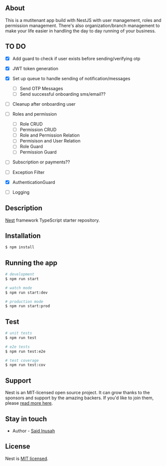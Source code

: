 
## About 
This is a mutitenant app build with NestJS with user management, roles and permission management. 
There's also organization/branch management to make your life easier in handling the day to day running of your business.


## TO DO
- [x] Add guard to check if user exists before sending/verifying otp
- [x] JWT token generation
- [x] Set up queue to handle sending of notification/messages
  - [ ] Send OTP Messages
  - [ ] Send successful onboarding sms/email??
- [ ] Cleanup after onboarding user
- [ ] Roles and permission
  - [ ] Role CRUD
  - [ ] Permission CRUD
  - [ ] Role and Permission Relation
  - [ ] Permisison and User Relation
  - [ ] Role Guard
  - [ ] Permission Guard
- [ ] Subscription or payments??
- [ ] Exception Filter
- [x] AuthenticationGuard
- [ ] Logging


## Description

[Nest](https://github.com/nestjs/nest) framework TypeScript starter repository.

## Installation

```bash
$ npm install
```

## Running the app

```bash
# development
$ npm run start

# watch mode
$ npm run start:dev

# production mode
$ npm run start:prod
```

## Test

```bash
# unit tests
$ npm run test

# e2e tests
$ npm run test:e2e

# test coverage
$ npm run test:cov
```

## Support

Nest is an MIT-licensed open source project. It can grow thanks to the sponsors and support by the amazing backers. If you'd like to join them, please [read more here](https://docs.nestjs.com/support).

## Stay in touch

- Author - [Said Inusah](saidinusah29@gmail.com)


## License

Nest is [MIT licensed](LICENSE).
